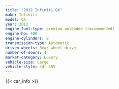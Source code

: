 ```yaml
---
title: "2012 Infiniti QX"
make: Infiniti
model: QX
year: 2012
engine-fuel-type: premium unleaded (recommended)
engine-hp: 400
engine-cylinders: 8
transmission-type: Automatic
driven-wheels: Rear wheel drive
number-of-doors: 4
market-category: Luxury
vehicle-size: Large
vehicle-style: 4dr SUV
---
```


{{< car_info >}}
